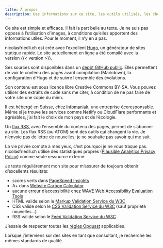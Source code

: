 ```yaml
---
title: À propos
description: Des informations sur ce site, les outils utilisés, les choix stratégiques et les résultats.
---
```


Ce site est simple et efficace.
Il fait la part belle au texte.
Je ne suis pas opposé à l’utilisation d’images, à conditions qu’elles apportent des informations utiles.
Pour le moment, il n’y en a pas.

nicolasfriedli.ch est créé avec l’excellent [Hugo](https://gohugo.io/), un générateur de sites statique rapide.
Le site actuellement en ligne a été compilé avec la version {{< version >}}.

Ses sources sont disponibles dans un [dépôt GitHub public](https://github.com/nfriedli/nicolasfriedli.ch/).
Elles permettent de voir le contenu des pages avant compilation (Markdown), la configuration d’Hugo et de suivre l’ensemble des évolutions.

Son contenu est sous licence libre Creative Commons BY-SA.
Vous pouvez utiliser des extraits de code sans me citer, à condition de ne pas faire de votre site une copie du mien.

Il est hébergé en Suisse, chez [Infomaniak](https://www.infomaniak.com/), une entreprise écoresponsable.
Même si je trouve les services comme Netlify ou CloudFlare performants et agréables, j’ai fait le choix de mon pays et de l’écologie.

Un [flux RSS](/index.xml), avec l’ensemble du contenu des pages, permet de s’abonner au site.
Les flux RSS (ou ATOM) sont des outils qui changent la vie.
Je n’envoie pas de lettre de nouvelles; je ne souhaite pas savoir qui me suit.

La vie privée compte à mes yeux, c’est pourquoi je ne vous traque pas.
nicolasfriedli.ch utilise des statistiques propres ([Plausible Analytics Privacy Policy](https://plausible.io/privacy)) comme seule ressource externe.

Je teste régulièrement mon site pour m’assurer de toujours obtenir d’excellents résultats:

- scores verts dans [PageSpeed Insights](https://pagespeed.web.dev/)
- A+ dans [Website Carbon Calculator](https://www.websitecarbon.com/)
- aucune erreur d’accessibilité chez [WAVE Web Accessibility Evaluation Tools](https://wave.webaim.org/)
- HTML valide selon le [Markup Validation Service du W3C](https://validator.w3.org/)
- CSS valide selon le [CSS Validation Service du W3C](https://jigsaw.w3.org/css-validator/) (sauf propriété nouvelles...)
- RSS valide selon le [Feed Validation Service du W3C](https://validator.w3.org/feed/)

J’essaie de respecter toutes les [règles Opquast](https://checklists.opquast.com/fr/assurance-qualite-web/) applicables.

Lorsque j’interviens sur des sites en tant que consultant, je recherche les mêmes standards de qualité.

